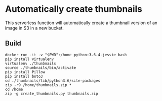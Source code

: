 # Automatically create thumbnails

This serverless function will automatically create a thumbnail version of an image in S3 in a new bucket.

## Build

```
docker run -it -v "$PWD":/home python:3.6.4-jessie bash
pip install virtualenv
virtualenv ./thumbnails
source ./thumbnails/bin/activate
pip install Pillow
pip install boto3
cd ./thumbnails/lib/python3.6/site-packages
zip -r9 /home/thumbnails.zip *
cd /home
zip -g create_thumbnails.py thumbnails.zip
```
